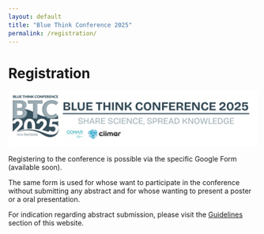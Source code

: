 ```yaml
---
layout: default
title: "Blue Think Conference 2025"
permalink: /registration/
---
```


# Registration

![BTC25 Header](/assets//images/BTC25_Header.png)

Registering to the conference is possible via the specific Google Form (available soon).

The same form is used for whose want to participate in the conference without submitting any abstract and for whose wanting to present a poster or a oral presentation.

For indication regarding abstract submission, please visit the [Guidelines](https://phdcommitee.github.io/btc2025/guidelines/) section of this website.

